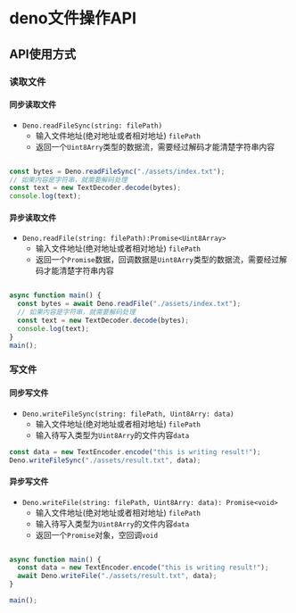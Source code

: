 # deno文件操作API

## API使用方式

### 读取文件

#### 同步读取文件

- `Deno.readFileSync(string: filePath)`
  - 输入文件地址(绝对地址或者相对地址) `filePath` 
  - 返回一个`Uint8Arry`类型的数据流，需要经过解码才能清楚字符串内容

```js

const bytes = Deno.readFileSync("./assets/index.txt");
// 如果内容是字符串，就需要解码处理
const text = new TextDecoder.decode(bytes);
console.log(text);
```

#### 异步读取文件

- `Deno.readFile(string: filePath):Promise<Uint8Array>`
  - 输入文件地址(绝对地址或者相对地址) `filePath` 
  - 返回一个`Promise`数据，回调数据是`Uint8Arry`类型的数据流，需要经过解码才能清楚字符串内容

```js

async function main() {
  const bytes = await Deno.readFile("./assets/index.txt");
  // 如果内容是字符串，就需要解码处理
  const text = new TextDecoder.decode(bytes);
  console.log(text);
}
main();
```

### 写文件

#### 同步写文件

- `Deno.writeFileSync(string: filePath, Uint8Arry: data)`
  - 输入文件地址(绝对地址或者相对地址) `filePath` 
  - 输入待写入类型为`Uint8Arry`的文件内容`data`

```js
const data = new TextEncoder.encode("this is writing result!");
Deno.writeFileSync("./assets/result.txt", data);
```

#### 异步写文件

- `Deno.writeFile(string: filePath, Uint8Arry: data): Promise<void>`
  - 输入文件地址(绝对地址或者相对地址) `filePath` 
  - 输入待写入类型为`Uint8Arry`的文件内容`data`
  - 返回一个`Promise`对象，空回调`void`

```js

async function main() {
  const data = new TextEncoder.encode("this is writing result!");
  await Deno.writeFile("./assets/result.txt", data);
}

main();
```




